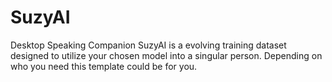 # SuzyAI
Desktop Speaking Companion SuzyAI is a evolving training dataset designed to utilize your chosen model into a singular person. Depending on who you need this template could be for you.
